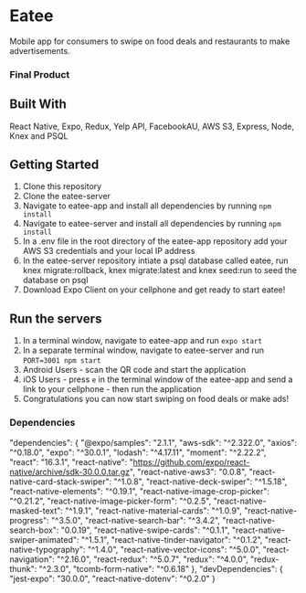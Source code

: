 Eatee
=====================

Mobile app for consumers to swipe on food deals and restaurants to make advertisements. 

### Final Product


## Built With 

React Native, Expo, Redux, Yelp API, FacebookAU, AWS S3, Express, Node, Knex and PSQL

## Getting Started

1. Clone this repository
2. Clone the eatee-server 
3. Navigate to eatee-app and install all dependencies by running ``npm install``
4. Navigate to eatee-server and install all dependencies by running ``npm install``
5. In a .env file in the root directory of the eatee-app repository add your AWS S3 credentials and your local IP address
6. In the eatee-server repository intiate a psql database called eatee, run knex migrate:rollback, knex migrate:latest and knex seed:run to seed the database on psql
7. Download Expo Client on your cellphone and get ready to start eatee!

## Run the servers

1. In a terminal window, navigate to eatee-app and run ``expo start``
2. In a separate terminal window, navigate to eatee-server and run ``PORT=3001 npm start``
3. Android Users - scan the QR code and start the application 
4. iOS Users - press ``e`` in the terminal window of the eatee-app and send a link to your cellphone - then run the application
5. Congratulations you can now start swiping on food deals or make ads!

### Dependencies

  "dependencies": {
    "@expo/samples": "2.1.1",
    "aws-sdk": "^2.322.0",
    "axios": "^0.18.0",
    "expo": "^30.0.1",
    "lodash": "^4.17.11",
    "moment": "^2.22.2",
    "react": "16.3.1",
    "react-native": "https://github.com/expo/react-native/archive/sdk-30.0.0.tar.gz",
    "react-native-aws3": "0.0.8",
    "react-native-card-stack-swiper": "^1.0.8",
    "react-native-deck-swiper": "^1.5.18",
    "react-native-elements": "^0.19.1",
    "react-native-image-crop-picker": "^0.21.2",
    "react-native-image-picker-form": "^0.2.5",
    "react-native-masked-text": "^1.9.1",
    "react-native-material-cards": "^1.0.9",
    "react-native-progress": "^3.5.0",
    "react-native-search-bar": "^3.4.2",
    "react-native-search-box": "0.0.19",
    "react-native-swipe-cards": "^0.1.1",
    "react-native-swiper-animated": "^1.5.1",
    "react-native-tinder-navigator": "^0.1.2",
    "react-native-typography": "^1.4.0",
    "react-native-vector-icons": "^5.0.0",
    "react-navigation": "^2.16.0",
    "react-redux": "^5.0.7",
    "redux": "^4.0.0",
    "redux-thunk": "^2.3.0",
    "tcomb-form-native": "^0.6.18"
  },
  "devDependencies": {
    "jest-expo": "30.0.0",
    "react-native-dotenv": "^0.2.0"
  }
